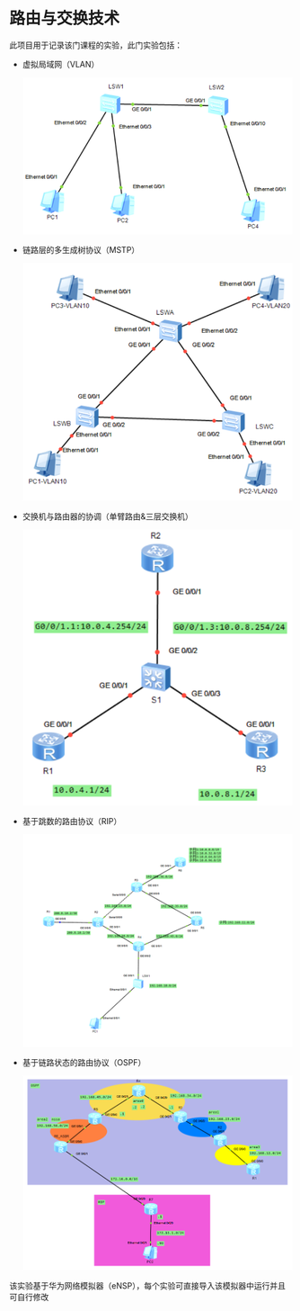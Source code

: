 # 路由与交换技术

此项目用于记录该门课程的实验，此门实验包括：    

+ 虚拟局域网（VLAN）

  ![](https://github.com/gangan786/Network_eNSP/blob/master/VLAN/%E6%8A%A5%E5%91%8A%E8%B5%84%E6%96%99%E6%88%AA%E5%9B%BE/%E6%8B%93%E6%89%91%E5%9B%BE.png?raw=true)

+ 链路层的多生成树协议（MSTP）

  ![](https://github.com/gangan786/Network_eNSP/blob/master/MSTP/Image/%E6%8B%93%E6%89%91%E5%9B%BE.png?raw=true)

+ 交换机与路由器的协调（单臂路由&三层交换机）

  ![](https://github.com/gangan786/Network_eNSP/blob/master/%E5%8D%95%E8%87%82%E8%B7%AF%E7%94%B1/Image/%E6%8B%93%E6%89%91%E5%9B%BE.png?raw=true)

+ 基于跳数的路由协议（RIP）

  ![](https://github.com/gangan786/Network_eNSP/blob/master/RIP/image/%E5%85%A8%E5%B1%80%E6%8B%93%E6%89%91%E5%9B%BE.png?raw=true)

+ 基于链路状态的路由协议（OSPF）

  ![](https://github.com/gangan786/Network_eNSP/raw/master/OSPF/Image/%E5%AE%9E%E9%AA%8C%E6%8B%93%E6%89%91%E5%9B%BE.png?raw=true)



该实验基于华为网络模拟器（eNSP），每个实验可直接导入该模拟器中运行并且可自行修改
